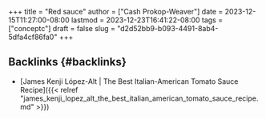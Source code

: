+++
title = "Red sauce"
author = ["Cash Prokop-Weaver"]
date = 2023-12-15T11:27:00-08:00
lastmod = 2023-12-23T16:41:22-08:00
tags = ["conceptc"]
draft = false
slug = "d2d52bb9-b093-4491-8ab4-5dfa4cf86fa0"
+++

## Backlinks {#backlinks}

-   [James Kenji López-Alt | The Best Italian-American Tomato Sauce Recipe]({{< relref "james_kenji_lopez_alt_the_best_italian_american_tomato_sauce_recipe.md" >}})

